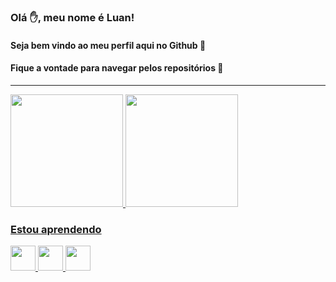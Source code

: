 ### Olá ✋, meu nome é Luan!
#### Seja bem vindo ao meu perfil aqui no Github 👊
#### Fique a vontade para navegar pelos repositórios 🤝

<hr/>

<div>
  <a href="https://github.com/luangust4vo">
  <img height="180em" src="https://github-readme-stats.vercel.app/api/top-langs/?username=luangust4vo&layout=compact&langs_count=7&theme=dracula"/>
  <img height="180em" src="https://github-readme-stats.vercel.app/api?username=luangust4vo&show_icons=true&theme=dracula&include_all_commits=true&count_private=true"/>
</div>


### Estou aprendendo
<div>
  <img src="https://cdn.jsdelivr.net/gh/devicons/devicon/icons/javascript/javascript-original.svg" width="40" heigth="40"/>
  <img src="https://cdn.jsdelivr.net/gh/devicons/devicon/icons/php/php-original.svg" width="40" heigth="40"/>
  <img src="https://cdn.jsdelivr.net/gh/devicons/devicon/icons/c/c-original.svg" width="40" heigth="40"/>             
</div>
